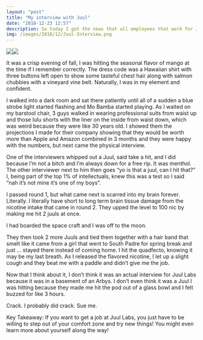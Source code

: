 ```yaml
---
layout: "post"
title: "My interview with Juul"
date: "2018-12-23 12:57"
description: So today I got the news that all employees that work for Juul Labs will be getting a $1.2 million bonus because Marlboro invested in 35 percent into their company, which sucks because I was just about to work there after almost getting through their rigorous interview process. This investment makes Juul more valuable than SpaceX, which is hilarious because it shows nicotine addictions are way cooler than figuring out the universe we live in.
img: /images/2018/12/Juul-Interview.png
---
```

<img class="post-img" src="{{ site.baseurl}}/images/2018/12/Juul-Interview.png"><img class="post-img" src="{{ site.baseurl}}/images/2018/12/Adam-Sandler-Juul.jpg">

It was a crisp evening of fall, I was hitting the seasonal flavor of mango at the time if I remember correctly. The dress code was a Hawaiian shirt with three buttons left open to show some tasteful chest hair along with salmon chubbies with a vineyard vine belt. Naturally, I was in my element and confident.

I walked into a dark room and sat there patiently until all of a sudden a blue strobe light started flashing and Mo Bamba started playing. As I waited on my barstool chair, 3 guys walked in wearing professional suits from waist up and those lulu shorts with the liner on the inside from waist down, which was weird because they were like 30 years old. I showed them the projections I made for their company showing that they would be worth more than Apple and Amazon combined in 3 months and they were happy with the numbers, but next came the physical interview.

One of the interviewers whipped out a Juul, said take a hit, and I did because I’m not a bitch and I’m always down for a free rip. It was menthol.
The other interviewer next to him then goes “yo is that a juul, can I hit that?”
I, being part of the top 1% of intellectuals, knew this was a test so I said “nah it’s not mine it’s one of my boys”.

I passed round 1, but what came next is scarred into my brain forever. Literally. I literally have short to long term brain tissue damage from the nicotine intake that came in round 2. They upped the level to 100 nic by making me hit 2 juuls at once.

I had boarded the space craft and I was off to the moon.

They then took 2 more Juuls and tied them together with a hair band that smelt like it came from a girl that went to South Padre for spring break and just … stayed there instead of coming home. I hit the quadfecto, knowing it may be my last breath. As I released the flavored nicotine, I let up a slight cough and they beat me with a paddle and didn’t give me the job.

Now that I think about it, I don’t think it was an actual interview for Juul Labs because it was in a basement of an Arbys. I don’t even think it was a Juul I was hitting because they made me hit the pod out of a glass bowl and I felt buzzed for like 3 hours.

Crack. I probably did crack. Sue me.

Key Takeaway: If you want to get a job at Juul Labs, you just have to be willing to step out of your comfort zone and try new things! You might even learn more about yourself along the way!
